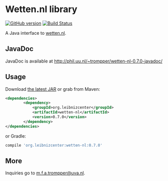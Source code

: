 # Wetten.nl library
[![GitHub version](https://badge.fury.io/gh/digitalheir%2Fjava-wetten-nl-library.svg)](http://badge.fury.io/gh/digitalheir%2Fjava-wetten-nl-library)
[![Build Status](https://travis-ci.org/digitalheir/java-wetten-nl-library.svg?branch=master)](https://travis-ci.org/digitalheir/java-java-wetten-nl-library)

A Java interface to [wetten.nl](http://www.wetten.nl/).

## JavaDoc
JavaDoc is available at http://phil.uu.nl/~trompper/wetten-nl-0.7.0-javadoc/

## Usage
Download [the latest JAR](https://github.com/digitalheir/java-wetten-nl-library/releases/latest) or grab from Maven:

```xml
<dependencies>
        <dependency>
            <groupId>org.leibnizcenter</groupId>
            <artifactId>wetten-nl</artifactId>
            <version>0.7.0</version>
        </dependency>
</dependencies>
```

or Gradle:
```groovy
compile 'org.leibnizcenter:wetten-nl:0.7.0'
```

## More
Inquiries go to m.f.a.trompper@uva.nl.